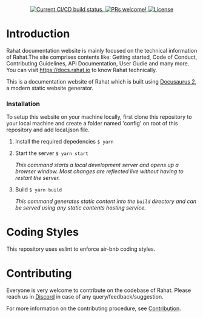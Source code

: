 <p align="center">
  <a href="https://github.com/rahataid/rahat-documentation/actions/workflows/deploy.yml">
    <img src="https://github.com/rahataid/rahat-documentation/actions/workflows/deploy.yml/badge.svg" alt="Current CI/CD build status." />

  </a>
  <a href="https://github.com/rahataid/rahat-documentation/blob/main/CONTRIBUTING.md">
    <img src="https://img.shields.io/badge/PRs-welcome-brightgreen.svg" alt="PRs welcome!" />
  </a>
  <a href="https://github.com/rahataid/rahat-documentation/blob/main/LICENSE">
    <img src="https://img.shields.io/badge/License-CC_BY--SA_4.0-lightgrey.svg" alt="License" />
  </a>
</p>

# Introduction 
Rahat documentation website is mainly focused on the technical information of Rahat.The site comprises contents like: Getting started, Code of Conduct, Contributing Guidelines, API Documentation, User Gudie and many more. You can visit https://docs.rahat.io to know Rahat technically. 

This is a documentation website of Rahat which is built using [Docusaurus 2](https://docusaurus.io/), a modern static website generator.

### Installation

To setup this website on your machine locally, first clone this repository to your local machine and create a folder named 'config' on root of this repository and add local.json file.

1. Install the required depedencies `$ yarn`

2. Start the server `$ yarn start`

   _This command starts a local development server and opens up a browser window. Most changes are reflected live without having to restart the server._

3. Build `$ yarn build`

   _This command generates static content into the `build` directory and can be served using any static contents hosting service._

# Coding Styles

This repository uses eslint to enforce air-bnb coding styles.

# Contributing
Everyone is very welcome to contribute on the codebase of Rahat. Please reach us in [Discord](https://discord.gg/AV5j2T94VR) in case of any query/feedback/suggestion.

For more information on the contributing procedure, see [Contribution](https://docs.rahat.io/docs/next/Contribution-Guidelines).
 